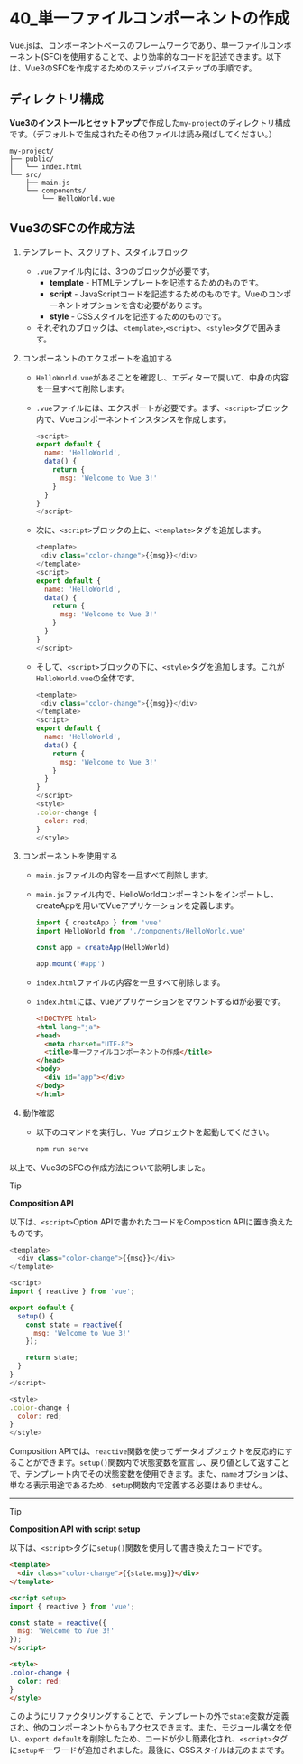 # 40_単一ファイルコンポーネントの作成
<!-- vue3のSFCの作成方法について、ステップバイステップで教えてください。htmlはindex.html、コンポーネントをインポートするファイルはmain.js、されるファイルはHelloWorld.vueとし、フォルダ構造上のパスを明確にしてください。markdown形式で出力してください。。 -->

Vue.jsは、コンポーネントベースのフレームワークであり、単一ファイルコンポーネント(SFC)を使用することで、より効率的なコードを記述できます。以下は、Vue3のSFCを作成するためのステップバイステップの手順です。

## ディレクトリ構成

**Vue3のインストールとセットアップ**で作成した`my-project`のディレクトリ構成です。（デフォルトで生成されたその他ファイルは読み飛ばしてください。）

```text
my-project/
├── public/
│   └── index.html
└── src/
    ├── main.js
    └── components/
        └── HelloWorld.vue
```

## Vue3のSFCの作成方法

1. テンプレート、スクリプト、スタイルブロック
   - `.vue`ファイル内には、3つのブロックが必要です。
     - **template** - HTMLテンプレートを記述するためのものです。
     - **script** - JavaScriptコードを記述するためのものです。Vueのコンポーネントオプションを含む必要があります。
     - **style** - CSSスタイルを記述するためのものです。
   - それぞれのブロックは、`<template>`,`<script>`、`<style>`タグで囲みます。

2. コンポーネントのエクスポートを追加する

   - `HelloWorld.vue`があることを確認し、エディターで開いて、中身の内容を一旦すべて削除します。
   - `.vue`ファイルには、エクスポートが必要です。まず、`<script>`ブロック内で、Vueコンポーネントインスタンスを作成します。

     ```javascript
     <script>
     export default {
       name: 'HelloWorld',
       data() {
         return {
           msg: 'Welcome to Vue 3!'
         }
       }
     }
     </script>
     ```

   - 次に、`<script>`ブロックの上に、`<template>`タグを追加します。

     ```javascript
     <template>
      <div class="color-change">{{msg}}</div>
     </template>
     <script>
     export default {
       name: 'HelloWorld',
       data() {
         return {
           msg: 'Welcome to Vue 3!'
         }
       }
     }
     </script>
     ```

   - そして、`<script>`ブロックの下に、`<style>`タグを追加します。これが`HelloWorld.vue`の全体です。

     ```javascript
     <template>
      <div class="color-change">{{msg}}</div>
     </template>
     <script>
     export default {
       name: 'HelloWorld',
       data() {
         return {
           msg: 'Welcome to Vue 3!'
         }
       }
     }
     </script>
     <style>
     .color-change {
       color: red;
     }
     </style>
     ```

3. コンポーネントを使用する

   - `main.js`ファイルの内容を一旦すべて削除します。
   - `main.js`ファイル内で、HelloWorldコンポーネントをインポートし、createAppを用いてVueアプリケーションを定義します。

     ```javascript
     import { createApp } from 'vue'
     import HelloWorld from './components/HelloWorld.vue'
     
     const app = createApp(HelloWorld)
     
     app.mount('#app')
     ```

   - `index.html`ファイルの内容を一旦すべて削除します。
  
   - `index.html`には、vueアプリケーションをマウントするidが必要です。

      ```html
      <!DOCTYPE html>
      <html lang="ja">
      <head>
        <meta charset="UTF-8">
        <title>単一ファイルコンポーネントの作成</title>
      </head>
      <body>
        <div id="app"></div>
      </body>
      </html>
      ```

4. 動作確認
   - 以下のコマンドを実行し、Vue プロジェクトを起動してください。

     ```sh
     npm run serve
     ```

以上で、Vue3のSFCの作成方法について説明しました。

> [!tip]
>
> **Composition API**
> <!-- vue3について勉強中です。以下のOption APIの書き方を、Composition APIの書き方に直してください。 -->
> 以下は、`<script>`Option APIで書かれたコードをComposition APIに置き換えたものです。
>
> ```js
> <template>
>   <div class="color-change">{{msg}}</div>
> </template>
> 
> <script>
> import { reactive } from 'vue';
> 
> export default {
>   setup() {
>     const state = reactive({
>       msg: 'Welcome to Vue 3!'
>     });
> 
>     return state;
>   }
> }
> </script>
> 
> <style>
> .color-change {
>   color: red;
> }
> </style>
> ```
>
> Composition APIでは、`reactive`関数を使ってデータオブジェクトを反応的にすることができます。`setup()`関数内で状態変数を宣言し、戻り値として返すことで、テンプレート内でその状態変数を使用できます。また、`name`オプションは、単なる表示用途であるため、setup関数内で定義する必要はありません。

---

> [!tip]
>
> **Composition API with script setup**
> <!-- 以下のコードについてscriptタグにsetupを入れて書き直してください。 -->
> 以下は、`<script>`タグに`setup()`関数を使用して書き換えたコードです。
>
> ```html
> <template>
>   <div class="color-change">{{state.msg}}</div>
> </template>
> 
> <script setup>
> import { reactive } from 'vue';
> 
> const state = reactive({
>   msg: 'Welcome to Vue 3!'
> });
> </script>
>
> <style>
> .color-change {
>   color: red;
> }
> </style>
> ```
>
> このようにリファクタリングすることで、テンプレートの外で`state`変数が定義され、他のコンポーネントからもアクセスできます。また、モジュール構文を使い、`export default`を削除したため、コードが少し簡素化され、`<script>`タグに`setup`キーワードが追加されました。最後に、CSSスタイルは元のままです。